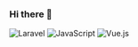 ### Hi there 👋

![Laravel](https://img.shields.io/badge/laravel-%2335495e.svg?style=for-the-badge&logo=laravel)
![JavaScript](https://img.shields.io/badge/javascript-%23323330.svg?style=for-the-badge&logo=javascript&logoColor=%23F7DF1E)
![Vue.js](https://img.shields.io/badge/vuejs-%2335495e.svg?style=for-the-badge&logo=vuedotjs&logoColor=%234FC08D)

